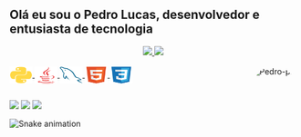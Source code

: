 ## Olá eu sou o Pedro Lucas, desenvolvedor e entusiasta de tecnologia
<div align="center">
  <a href="https://github.com/PedroDev07">
  <img height="180em" src="https://github-readme-stats.vercel.app/api?username=PedroDev07&show_icons=true&theme=merko&include_all_commits=true&count_private=true"/>
  <img height="180em" src="https://github-readme-stats.vercel.app/api/top-langs/?username=PedroDev07&layout=compact&langs_count=7&theme=merko"/>
</div>
<div style="display: inline_block"><br>
  <img align="center" alt="Pedro-py" height="30" width="40" src="https://raw.githubusercontent.com/devicons/devicon/master/icons/python/python-plain.svg">
  <img align="center" alt="Pedro-java" height="30" width="40" src="https://raw.githubusercontent.com/devicons/devicon/master/icons/java/java-plain.svg">
  <img align="center" alt="Pedro-mysql" height="30" width="40" src="https://raw.githubusercontent.com/devicons/devicon/master/icons/mysql/mysql-original.svg">
  <img align="center" alt="Pedro-HTML" height="30" width="40" src="https://raw.githubusercontent.com/devicons/devicon/master/icons/html5/html5-original.svg">
  <img align="center" alt="Pedro-CSS" height="30" width="40" src="https://raw.githubusercontent.com/devicons/devicon/master/icons/css3/css3-original.svg">
  <img align="right" alt="Pedro-pic" height="150" style="border-radius:50px;" src="https://cdn.discordapp.com/attachments/483327224028725271/974178706950082610/Webp.net-gifmaker.gif">
</div>
  
  ##
 
<div> 
  <a href="https://www.instagram.com/11pedrolucas/" target="_blank"><img src="https://img.shields.io/badge/-Instagram-%23E4405F?style=for-the-badge&logo=instagram&logoColor=white" target="_blank"></a>
  <a href = "mailto:pedrodeveloper07@gmail.com"><img src="https://img.shields.io/badge/-Gmail-%23333?style=for-the-badge&logo=gmail&logoColor=white" target="_blank"></a>
  <a href="https://www.linkedin.com/in/pedro-lucas7/" target="_blank"><img src="https://img.shields.io/badge/-LinkedIn-%230077B5?style=for-the-badge&logo=linkedin&logoColor=white" target="_blank"></a> 
 
  ![Snake animation](https://github.com/PedroDev07/PedroDev07/blob/output/github-contribution-grid-snake.svg)
 
</div>
